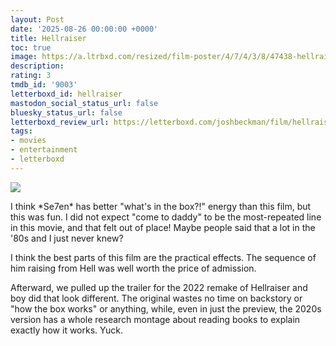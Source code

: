 ```yaml
---
layout: Post
date: '2025-08-26 00:00:00 +0000'
title: Hellraiser
toc: true
image: https://a.ltrbxd.com/resized/film-poster/4/7/4/3/8/47438-hellraiser-0-600-0-900-crop.jpg?v=c927113564
description:
rating: 3
tmdb_id: '9003'
letterboxd_id: hellraiser
mastodon_social_status_url: false
bluesky_status_url: false
letterboxd_review_url: https://letterboxd.com/joshbeckman/film/hellraiser/
tags:
- movies
- entertainment
- letterboxd
---
```


 <p><img src="https://a.ltrbxd.com/resized/film-poster/4/7/4/3/8/47438-hellraiser-0-600-0-900-crop.jpg?v=c927113564"/></p> <p>I think *Se7en* has better "what's in the box?!" energy than this film, but this was fun. I did not expect "come to daddy" to be the most-repeated line in this movie, and that felt out of place! Maybe people said that a lot in the '80s and I just never knew?</p><p>I think the best parts of this film are the practical effects. The sequence of him raising from Hell was well worth the price of admission.</p><p>Afterward, we pulled up the trailer for the 2022 remake of Hellraiser and boy did that look different. The original wastes no time on backstory or "how the box works" or anything, while, even in just the preview, the 2020s version has a whole research montage about reading books to explain exactly how it works. Yuck.</p> 
